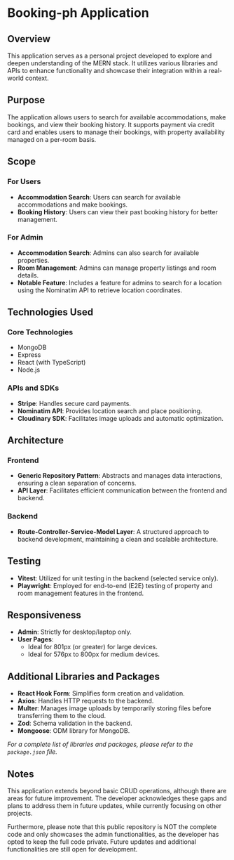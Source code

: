 # Booking-ph Application

## Overview

This application serves as a personal project developed to explore and deepen understanding of the MERN stack. It utilizes various libraries and APIs to enhance functionality and showcase their integration within a real-world context.

## Purpose

The application allows users to search for available accommodations, make bookings, and view their booking history. It supports payment via credit card and enables users to manage their bookings, with property availability managed on a per-room basis.

## Scope

### For Users

- **Accommodation Search**: Users can search for available accommodations and make bookings.
- **Booking History**: Users can view their past booking history for better management.

### For Admin

- **Accommodation Search**: Admins can also search for available properties.
- **Room Management**: Admins can manage property listings and room details.
- **Notable Feature**: Includes a feature for admins to search for a location using the Nominatim API to retrieve location coordinates.

## Technologies Used

### Core Technologies

- MongoDB
- Express
- React (with TypeScript)
- Node.js

### APIs and SDKs

- **Stripe**: Handles secure card payments.
- **Nominatim API**: Provides location search and place positioning.
- **Cloudinary SDK**: Facilitates image uploads and automatic optimization.

## Architecture

### Frontend

- **Generic Repository Pattern**: Abstracts and manages data interactions, ensuring a clean separation of concerns.
- **API Layer**: Facilitates efficient communication between the frontend and backend.

### Backend

- **Route-Controller-Service-Model Layer**: A structured approach to backend development, maintaining a clean and scalable architecture.

## Testing

- **Vitest**: Utilized for unit testing in the backend (selected service only).
- **Playwright**: Employed for end-to-end (E2E) testing of property and room management features in the frontend.

## Responsiveness

- **Admin**: Strictly for desktop/laptop only.
- **User Pages**:
  - Ideal for 801px (or greater) for large devices.
  - Ideal for 576px to 800px for medium devices.

## Additional Libraries and Packages

- **React Hook Form**: Simplifies form creation and validation.
- **Axios**: Handles HTTP requests to the backend.
- **Multer**: Manages image uploads by temporarily storing files before transferring them to the cloud.
- **Zod**: Schema validation in the backend.
- **Mongoose**: ODM library for MongoDB.

_For a complete list of libraries and packages, please refer to the `package.json` file._

## Notes

This application extends beyond basic CRUD operations, although there are areas for future improvement. The developer acknowledges these gaps and plans to address them in future updates, while currently focusing on other projects.

Furthermore, please note that this public repository is NOT the complete code and only showcases the admin functionalities, as the developer has opted to keep the full code private. Future updates and additional functionalities are still open for development.
